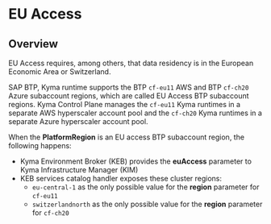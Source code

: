 # EU Access

## Overview

EU Access requires, among others, that data residency is in the European Economic Area or Switzerland.

SAP BTP, Kyma runtime supports the BTP `cf-eu11` AWS and BTP `cf-ch20` Azure subaccount regions, which are
called EU Access BTP subaccount regions.
Kyma Control Plane manages the `cf-eu11` Kyma runtimes in a separate AWS hyperscaler account pool and
the `cf-ch20` Kyma runtimes in a separate Azure hyperscaler account pool.

When the **PlatformRegion** is an EU access BTP subaccount region, the following happens:

* Kyma Environment Broker (KEB) provides the **euAccess** parameter to Kyma Infrastructure Manager (KIM)
* KEB services catalog handler exposes these cluster regions:
   * `eu-central-1` as the only possible value for the **region** parameter for `cf-eu11`
   * `switzerlandnorth` as the only possible value for the **region** parameter for `cf-ch20`
